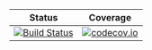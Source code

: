 | Status | Coverage |
| :----: | :----: |
| [![Build Status](https://ci.appveyor.com/project/Neutrino155/polaronpathintegrals-jl)](https://ci.appveyor.com/project/Neutrino155/polaronpathintegrals-jl) | [![codecov.io](https://ci.appveyor.com/project/Neutrino155/polaronpathintegrals-jl)](https://ci.appveyor.com/project/Neutrino155/polaronpathintegrals-jl) |
